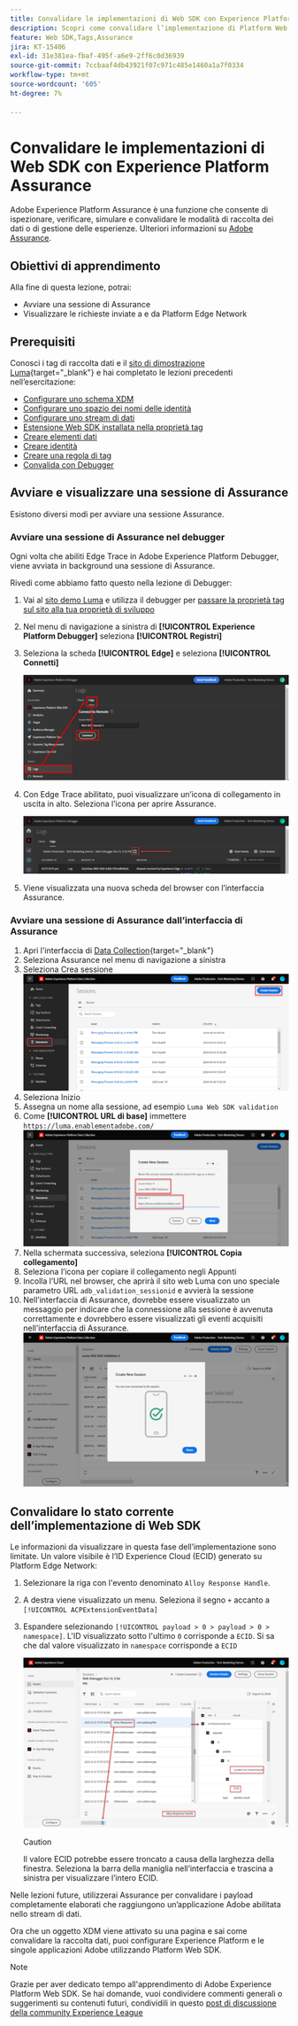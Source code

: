 ```yaml
---
title: Convalidare le implementazioni di Web SDK con Experience Platform Assurance
description: Scopri come convalidare l’implementazione di Platform Web SDK con Adobe Experience Platform Assurance. Questa lezione fa parte del tutorial Implementare Adobe Experience Cloud con Web SDK.
feature: Web SDK,Tags,Assurance
jira: KT-15406
exl-id: 31e381ea-fbaf-495f-a6e9-2ff6c0d36939
source-git-commit: 7ccbaaf4db43921f07c971c485e1460a1a7f0334
workflow-type: tm+mt
source-wordcount: '605'
ht-degree: 7%

---
```


# Convalidare le implementazioni di Web SDK con Experience Platform Assurance

Adobe Experience Platform Assurance è una funzione che consente di ispezionare, verificare, simulare e convalidare le modalità di raccolta dei dati o di gestione delle esperienze. Ulteriori informazioni su [Adobe Assurance](https://experienceleague.adobe.com/it/docs/experience-platform/assurance/home).


## Obiettivi di apprendimento

Alla fine di questa lezione, potrai:

* Avviare una sessione di Assurance
* Visualizzare le richieste inviate a e da Platform Edge Network

## Prerequisiti

Conosci i tag di raccolta dati e il [sito di dimostrazione Luma](https://luma.enablementadobe.com/content/luma/us/en.html){target="_blank"} e hai completato le lezioni precedenti nell’esercitazione:

* [Configurare uno schema XDM](configure-schemas.md)
* [Configurare uno spazio dei nomi delle identità](configure-identities.md)
* [Configurare uno stream di dati](configure-datastream.md)
* [Estensione Web SDK installata nella proprietà tag](install-web-sdk.md)
* [Creare elementi dati](create-data-elements.md)
* [Creare identità](create-identities.md)
* [Creare una regola di tag](create-tag-rule.md)
* [Convalida con Debugger](validate-with-debugger.md)


## Avviare e visualizzare una sessione di Assurance

Esistono diversi modi per avviare una sessione Assurance.

### Avviare una sessione di Assurance nel debugger

Ogni volta che abiliti Edge Trace in Adobe Experience Platform Debugger, viene avviata in background una sessione di Assurance.

Rivedi come abbiamo fatto questo nella lezione di Debugger:

1. Vai al [sito demo Luma](https://luma.enablementadobe.com/content/luma/us/en.html) e utilizza il debugger per [passare la proprietà tag sul sito alla tua proprietà di sviluppo](validate-with-debugger.md#use-the-experience-platform-debugger-to-map-to-your-tags-property)
1. Nel menu di navigazione a sinistra di **[!UICONTROL Experience Platform Debugger]** seleziona **[!UICONTROL Registri]**
1. Seleziona la scheda **[!UICONTROL Edge]** e seleziona **[!UICONTROL Connetti]**

   ![Connetti traccia Edge](assets/analytics-debugger-edgeTrace.png)
1. Con Edge Trace abilitato, puoi visualizzare un’icona di collegamento in uscita in alto. Seleziona l’icona per aprire Assurance.

   ![Avvia sessione Assurance](assets/validate-debugger-start-assurnance.png)

1. Viene visualizzata una nuova scheda del browser con l’interfaccia Assurance.

### Avviare una sessione di Assurance dall’interfaccia di Assurance

1. Apri l&#39;interfaccia di [Data Collection](https://experience.adobe.com/#/data-collection/home){target="_blank"}
1. Seleziona Assurance nel menu di navigazione a sinistra
1. Seleziona Crea sessione
   ![Crea una sessione Assurance](assets/assurance-create-session.png)
1. Seleziona Inizio
1. Assegna un nome alla sessione, ad esempio `Luma Web SDK validation`
1. Come **[!UICONTROL URL di base]** immettere `https://luma.enablementadobe.com/`
   ![Assegna un nome alla sessione di Assurance](assets/assurance-name-session.png)
1. Nella schermata successiva, seleziona **[!UICONTROL Copia collegamento]**
1. Seleziona l’icona per copiare il collegamento negli Appunti
1. Incolla l’URL nel browser, che aprirà il sito web Luma con uno speciale parametro URL `adb_validation_sessionid` e avvierà la sessione
1. Nell’interfaccia di Assurance, dovrebbe essere visualizzato un messaggio per indicare che la connessione alla sessione è avvenuta correttamente e dovrebbero essere visualizzati gli eventi acquisiti nell’interfaccia di Assurance.
   ![La sessione Assurance è stata connessa](assets/assurance-success.png)

## Convalidare lo stato corrente dell’implementazione di Web SDK

Le informazioni da visualizzare in questa fase dell’implementazione sono limitate. Un valore visibile è l’ID Experience Cloud (ECID) generato su Platform Edge Network:

1. Selezionare la riga con l&#39;evento denominato `Alloy Response Handle`.
1. A destra viene visualizzato un menu. Seleziona il segno `+` accanto a `[!UICONTROL ACPExtensionEventData]`
1. Espandere selezionando `[!UICONTROL payload > 0 > payload > 0 > namespace]`. L&#39;ID visualizzato sotto l&#39;ultimo `0` corrisponde a `ECID`. Si sa che dal valore visualizzato in `namespace` corrisponde a `ECID`

   ![Assurance convalida ECID](assets/validate-assurance-ecid.png)

   >[!CAUTION]
   >
   >Il valore ECID potrebbe essere troncato a causa della larghezza della finestra. Seleziona la barra della maniglia nell’interfaccia e trascina a sinistra per visualizzare l’intero ECID.

Nelle lezioni future, utilizzerai Assurance per convalidare i payload completamente elaborati che raggiungono un’applicazione Adobe abilitata nello stream di dati.

Ora che un oggetto XDM viene attivato su una pagina e sai come convalidare la raccolta dati, puoi configurare Experience Platform e le singole applicazioni Adobe utilizzando Platform Web SDK.

>[!NOTE]
>
>Grazie per aver dedicato tempo all&#39;apprendimento di Adobe Experience Platform Web SDK. Se hai domande, vuoi condividere commenti generali o suggerimenti su contenuti futuri, condividili in questo [post di discussione della community Experience League](https://experienceleaguecommunities.adobe.com/t5/adobe-experience-platform-data/tutorial-discussion-implement-adobe-experience-cloud-with-web/td-p/444996)
